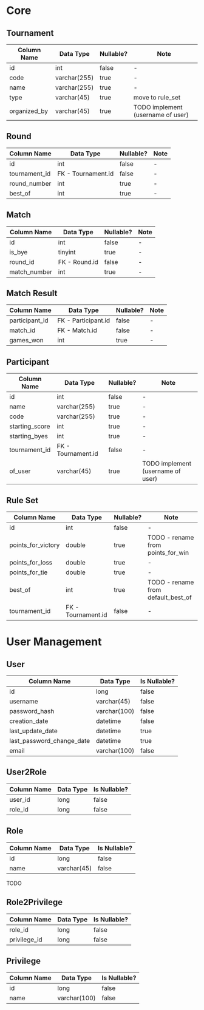 # Core

## Tournament
| Column Name  | Data Type    | Nullable? | Note                              |
| ----         | ----         | ----      | ----                              |
| id           | int          | false     | -                                 |
| code         | varchar(255) | true      | -                                 |
| name         | varchar(255) | true      | -                                 |
| type         | varchar(45)  | true      | move to rule_set                  |
| organized_by | varchar(45)  | true      | TODO implement (username of user) |

## Round
| Column Name   | Data Type          | Nullable? | Note |
| ----          | ----               | ----      | ---- |
| id            | int                | false     | -    |
| tournament_id | FK - Tournament.id | false     | -    |
| round_number  | int                | true      | -    |
| best_of       | int                | true      | -    |

## Match
| Column Name  | Data Type     | Nullable? | Note |
| ----         | ----          | ----      | ---- |
| id           | int           | false     | -    |
| is_bye       | tinyint       | true      | -    |
| round_id     | FK - Round.id | false     | -    |
| match_number | int           | true      | -    |

## Match Result
| Column Name    | Data Type           | Nullable? | Note |
| ----           | ----                | ----      | ---- |
| participant_id | FK - Participant.id | false     | -    |
| match_id       | FK - Match.id       | false     | -    |
| games_won      | int                 | true      | -    |

## Participant
| Column Name    | Data Type          | Nullable? | Note                              |
| ----           | ----               | ----      | ----                              |
| id             | int                | false     | -                                 |
| name           | varchar(255)       | true      | -                                 |
| code           | varchar(255)       | true      | -                                 |
| starting_score | int                | true      | -                                 |
| starting_byes  | int                | true      | -                                 |
| tournament_id  | FK - Tournament.id | false     | -                                 |
| of_user        | varchar(45)        | true      | TODO implement (username of user) |

## Rule Set
| Column Name        | Data Type          | Nullable? | Note                               |
| ----               | ----               | ----      | ----                               |
| id                 | int                | false     | -                                  |
| points_for_victory | double             | true      | TODO - rename from points_for_win  |
| points_for_loss    | double             | true      | -                                  |
| points_for_tie     | double             | true      | -                                  |
| best_of            | int                | true      | TODO - rename from default_best_of |
| tournament_id      | FK - Tournament.id | false     | -                                  |


# User Management

## User
| Column Name               | Data Type    | Is Nullable? |
| ----                      | ----         | ----         |
| id                        | long         | false        |
| username                  | varchar(45)  | false        |
| password_hash             | varchar(100) | false        |
| creation_date             | datetime     | false        |
| last_update_date          | datetime     | true         |
| last_password_change_date | datetime     | true         |
| email                     | varchar(100) | false        |

## User2Role
| Column Name | Data Type | Is Nullable? |
| ----        | ----      | ----         |
| user_id     | long      | false        |
| role_id     | long      | false        |

## Role
| Column Name | Data Type   | Is Nullable? |
| ----        | ----        | ----         |
| id          | long        | false        |
| name        | varchar(45) | false        |
TODO

## Role2Privilege
| Column Name  | Data Type | Is Nullable? |
| ----         | ----      | ----         |
| role_id      | long      | false        |
| privilege_id | long      | false        |

## Privilege
| Column Name | Data Type    | Is Nullable? |
| ----        | ----         | ----         |
| id          | long         | false        |
| name        | varchar(100) | false        |


